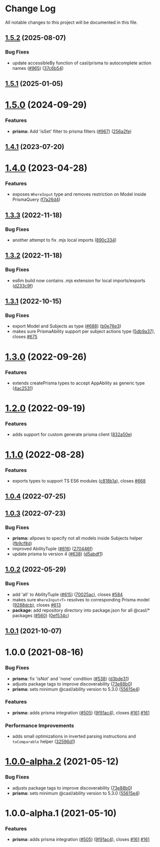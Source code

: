 # Change Log

All notable changes to this project will be documented in this file.

## [1.5.2](https://github.com/stalniy/casl/compare/@casl/prisma@1.5.1...@casl/prisma@1.5.2) (2025-08-07)


### Bug Fixes

* update accessibleBy function of casl/prisma to autocomplete action names ([#965](https://github.com/stalniy/casl/issues/965)) ([37c6b54](https://github.com/stalniy/casl/commit/37c6b543172f618404617de05486f141dcba0ddb))

## [1.5.1](https://github.com/stalniy/casl/compare/@casl/prisma@1.5.0...@casl/prisma@1.5.1) (2025-01-05)

# [1.5.0](https://github.com/stalniy/casl/compare/@casl/prisma@1.4.1...@casl/prisma@1.5.0) (2024-09-29)


### Features

* **prisma:** Add 'isSet' filter to prisma filters ([#967](https://github.com/stalniy/casl/issues/967)) ([256a2fe](https://github.com/stalniy/casl/commit/256a2fe170b3dcad9869cc2b17d895fdb1b8e6dc))

## [1.4.1](https://github.com/stalniy/casl/compare/@casl/prisma@1.4.0...@casl/prisma@1.4.1) (2023-07-20)

# [1.4.0](https://github.com/stalniy/casl/compare/@casl/prisma@1.3.3...@casl/prisma@1.4.0) (2023-04-28)


### Features

* exposes `WhereInput` type and removes restriction on Model inside PrismaQuery ([f7a26d4](https://github.com/stalniy/casl/commit/f7a26d424c96c4e0bd99c44952f60ef37f8fd882))

## [1.3.3](https://github.com/stalniy/casl/compare/@casl/prisma@1.3.2...@casl/prisma@1.3.3) (2022-11-18)


### Bug Fixes

* another attempt to fix .mjs local imports ([890c334](https://github.com/stalniy/casl/commit/890c3341acf52e8b1c55eb6450841d02133226e1))

## [1.3.2](https://github.com/stalniy/casl/compare/@casl/prisma@1.3.1...@casl/prisma@1.3.2) (2022-11-18)


### Bug Fixes

* es6m build now contains .mjs extension for local imports/exports ([d233c9f](https://github.com/stalniy/casl/commit/d233c9fecdb762b2b454d8e9375805633d9e35fe))

## [1.3.1](https://github.com/stalniy/casl/compare/@casl/prisma@1.3.0...@casl/prisma@1.3.1) (2022-10-15)


### Bug Fixes

* export Model and Subjects as type ([#688](https://github.com/stalniy/casl/issues/688)) ([b0e76e3](https://github.com/stalniy/casl/commit/b0e76e3e667ea639ca94101ce0930bbd784fd60f))
* makes sure PrismaAbility support per subject actions type ([5db9a37](https://github.com/stalniy/casl/commit/5db9a3758f444ac40b957f5bb20821d43a830b8e)), closes [#675](https://github.com/stalniy/casl/issues/675)

# [1.3.0](https://github.com/stalniy/casl/compare/@casl/prisma@1.2.0...@casl/prisma@1.3.0) (2022-09-26)


### Features

* extends createPrisma types to accept AppAbility as generic type ([4ac2531](https://github.com/stalniy/casl/commit/4ac25319ad08c5a1731706a0b7be6eae2a46005f))

# [1.2.0](https://github.com/stalniy/casl/compare/@casl/prisma@1.1.0...@casl/prisma@1.2.0) (2022-09-19)


### Features

* adds support for custom generate prisma client ([832a50e](https://github.com/stalniy/casl/commit/832a50e532afcf32c19f3696958d25d300bd08bd))

# [1.1.0](https://github.com/stalniy/casl/compare/@casl/prisma@1.0.4...@casl/prisma@1.1.0) (2022-08-28)


### Features

* exports types to support TS ES6 modules ([c818b1a](https://github.com/stalniy/casl/commit/c818b1a84cee6dc2ad78be72db4d1afe0f95b3f1)), closes [#668](https://github.com/stalniy/casl/issues/668)

## [1.0.4](https://github.com/stalniy/casl/compare/@casl/prisma@1.0.3...@casl/prisma@1.0.4) (2022-07-25)

## [1.0.3](https://github.com/stalniy/casl/compare/@casl/prisma@1.0.2...@casl/prisma@1.0.3) (2022-07-23)


### Bug Fixes

* **prisma:** allpows to specify not all models inside Subjects helper ([fb9cf8d](https://github.com/stalniy/casl/commit/fb9cf8d3b41f2030e36d2e774731da3540cca55e))
* improved AbilityTuple ([#616](https://github.com/stalniy/casl/issues/616)) ([270446f](https://github.com/stalniy/casl/commit/270446fe7b68bb00a6546d04d6bee88a816a00ff))
* update prisma to version 4 ([#638](https://github.com/stalniy/casl/issues/638)) ([d5abdf1](https://github.com/stalniy/casl/commit/d5abdf1c82b58c8515d2be48d2cf798add5b1e13))

## [1.0.2](https://github.com/stalniy/casl/compare/@casl/prisma@1.0.1...@casl/prisma@1.0.2) (2022-05-29)


### Bug Fixes

* add 'all' to AbilityTuple ([#615](https://github.com/stalniy/casl/issues/615)) ([70025ac](https://github.com/stalniy/casl/commit/70025ac13a8acdf4093d5379961198daf26e9007)), closes [#584](https://github.com/stalniy/casl/issues/584)
* makes sure `WhereInput<T>` resolves to corresponding Prisma model ([9288dcb](https://github.com/stalniy/casl/commit/9288dcb9a6eb91671b23c38454e189cd561af235)), closes [#613](https://github.com/stalniy/casl/issues/613)
* **package:** add repository directory into package.json for all @casl/* packages ([#560](https://github.com/stalniy/casl/issues/560)) ([0ef534c](https://github.com/stalniy/casl/commit/0ef534c9df44816cd64d5142f41621034e5b70db))

## [1.0.1](https://github.com/stalniy/casl/compare/@casl/prisma@1.0.0...@casl/prisma@1.0.1) (2021-10-07)

# 1.0.0 (2021-08-16)


### Bug Fixes

* **prisma:** fix 'isNot' and 'none' condition ([#538](https://github.com/stalniy/casl/issues/538)) ([d3bde31](https://github.com/stalniy/casl/commit/d3bde31b77986b4a99638bd72550d72ce2160200))
* adjusts package tags to improve discoverability ([73e88b0](https://github.com/stalniy/casl/commit/73e88b0a256625b193b2cd9dc4a219f2e1193cbc))
* **prisma:** sets minimum @casl/ability version to 5.3.0 ([55615e4](https://github.com/stalniy/casl/commit/55615e44fa22bfe2b4f2791f6eb218db1df5cfcc))


### Features

* **prisma:** adds prisma integration ([#505](https://github.com/stalniy/casl/issues/505)) ([9f91ac4](https://github.com/stalniy/casl/commit/9f91ac403f05c8fac5229b1c9e243909379efbc6)), closes [#161](https://github.com/stalniy/casl/issues/161) [#161](https://github.com/stalniy/casl/issues/161)


### Performance Improvements

* adds small optimizations in inverted parsing instructions and `toComparable` helper ([32596d1](https://github.com/stalniy/casl/commit/32596d119f26dab09347a0b781a63773c66a3ebc))

# [1.0.0-alpha.2](https://github.com/stalniy/casl/compare/@casl/prisma@1.0.0-alpha.1...@casl/prisma@1.0.0-alpha.2) (2021-05-12)


### Bug Fixes

* adjusts package tags to improve discoverability ([73e88b0](https://github.com/stalniy/casl/commit/73e88b0a256625b193b2cd9dc4a219f2e1193cbc))
* **prisma:** sets minimum @casl/ability version to 5.3.0 ([55615e4](https://github.com/stalniy/casl/commit/55615e44fa22bfe2b4f2791f6eb218db1df5cfcc))

# 1.0.0-alpha.1 (2021-05-10)


### Features

* **prisma:** adds prisma integration ([#505](https://github.com/stalniy/casl/issues/505)) ([9f91ac4](https://github.com/stalniy/casl/commit/9f91ac403f05c8fac5229b1c9e243909379efbc6)), closes [#161](https://github.com/stalniy/casl/issues/161) [#161](https://github.com/stalniy/casl/issues/161)

